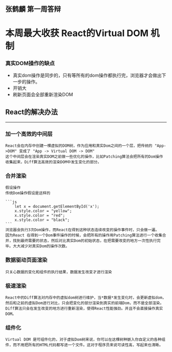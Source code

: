 张鹤麟 第一周答辩 
---

# 本周最大收获 React的Virtual DOM 机制

### 真实DOM操作的缺点

* 真实dom操作是同步的，只有等所有的dom操作都执行完，浏览器才会做出下一步的操作。 
* 开销大
* 刷新页面会全部重新渲染DOM


## React的解决办法
---

### 加一个高效的中间层
    React会在内存中创建一棵虚拟的DOM树，作为应用和真实Dom之间的一个层，把传统的 "App->DOM" 变成了 "App -> Virtual DOM -> DOM"
    这个中间层会在渲染真实DOM之前做一些优化的操作，比如Patching算法会把所有的Dom操作收集起来，Diff算法高效的渲染DOM中发生变化的部分。

### 合并渲染
    假设操作
    传统Dom操作假设是这样的

    ```js
        let x = document.getElementById('x');
        x.style.color = "yellow";
        x.style.color = "red";
        x.style.color = "black";
    ```
    浏览器会执行3次Dom操作，而React在得到这种状态连续改变的操作事件时，只会做一遍。
    因为React 在得到一个Dom事件操作的时候，会把所有的操作用Patching算法进行一个收集合并，找到最终需要的状态，然后对比真实Dom的初始状态，在把需要改变的地方一次性执行完毕。大大减少对真实Dom的操作次数。

### 数据驱动页面渲染
    只关心数据的变化和组件的执行结果，数据发生改变才进行渲染

### 极速渲染 
    React中的Diff算法对内存中的虚拟dom树进行维护，当*数据*发生变化时，会更新虚拟dom，然后和之前的虚拟Dom进行对比，只会把变化的部分渲染到真实的前端Dom，而不是全部渲染。Diff算法只会在发生改变的地方进行重新渲染，使得React性能强劲。并且不会直接操作真实DOM。

### 组件化
    Virtual DOM 是可组件化的，对于虚拟Dom树来说，你可以在这棵树种嵌入你自定义的各种组件，而不用把所有的HTML代码都写进一个文件。这对于程序员来说可读性高，写起来也清晰。




